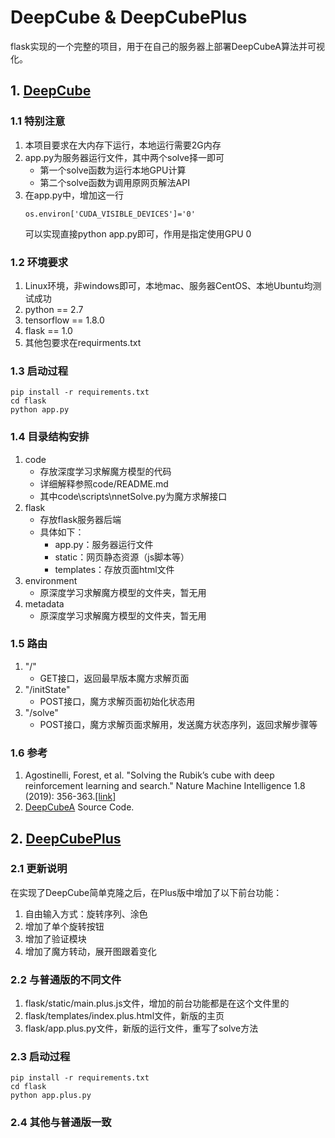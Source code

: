 # DeepCube & DeepCubePlus
flask实现的一个完整的项目，用于在自己的服务器上部署DeepCubeA算法并可视化。
## 1. [DeepCube](http://czx.ac.cn/deepcube)
### 1.1 特别注意
1. 本项目要求在大内存下运行，本地运行需要2G内存
2. app.py为服务器运行文件，其中两个solve择一即可
    - 第一个solve函数为运行本地GPU计算
    - 第二个solve函数为调用原网页解法API
3. 在app.py中，增加这一行
    ```
    os.environ['CUDA_VISIBLE_DEVICES']='0'
    ```
   可以实现直接python app.py即可，作用是指定使用GPU 0
### 1.2 环境要求
1. Linux环境，非windows即可，本地mac、服务器CentOS、本地Ubuntu均测试成功
2. python == 2.7
3. tensorflow == 1.8.0
4. flask == 1.0
5. 其他包要求在requirments.txt

### 1.3 启动过程
```
pip install -r requirements.txt
cd flask
python app.py
```
### 1.4 目录结构安排
1. code
    - 存放深度学习求解魔方模型的代码
    - 详细解释参照code/README.md
    - 其中code\scripts\nnetSolve.py为魔方求解接口
2. flask
    - 存放flask服务器后端
    - 具体如下：
        - app.py：服务器运行文件
        - static：网页静态资源（js脚本等）
        - templates：存放页面html文件
3. environment
    - 原深度学习求解魔方模型的文件夹，暂无用
4. metadata
    - 原深度学习求解魔方模型的文件夹，暂无用
  
### 1.5 路由
1. "/"
    - GET接口，返回最早版本魔方求解页面
2. "/initState"
    - POST接口，魔方求解页面初始化状态用
3. "/solve"
    - POST接口，魔方求解页面求解用，发送魔方状态序列，返回求解步骤等
    
### 1.6 参考
1. Agostinelli, Forest, et al. "Solving the Rubik’s cube with deep reinforcement learning and search." Nature Machine Intelligence 1.8 (2019): 356-363.[[link]](https://www.nature.com/articles/s42256-019-0070-z.epdf?shared_access_token=-pCSsZa_J9bM8VyXLZLRctRgN0jAjWel9jnR3ZoTv0Osb8UCgUm5AQaSCMHWqWzsyV3KBcb13SAW-9IL1pAGd1HcSk40JSEjhoaBAi0ePvYh_5Dul6LvK0oJY1KI0ULo9O9HCut_y7aCTc93Th8m5g%3D%3D)
2. [DeepCubeA](https://codeocean.com/capsule/5723040/tree/v1) Source Code.

## 2. [DeepCubePlus](http://czx.ac.cn/deepcubeplus)
### 2.1 更新说明
在实现了DeepCube简单克隆之后，在Plus版中增加了以下前台功能：
1. 自由输入方式：旋转序列、涂色
2. 增加了单个旋转按钮
3. 增加了验证模块
4. 增加了魔方转动，展开图跟着变化

### 2.2 与普通版的不同文件
1. flask/static/main.plus.js文件，增加的前台功能都是在这个文件里的
2. flask/templates/index.plus.html文件，新版的主页
3. flask/app.plus.py文件，新版的运行文件，重写了solve方法

### 2.3 启动过程
```
pip install -r requirements.txt
cd flask
python app.plus.py
```

### 2.4 其他与普通版一致
